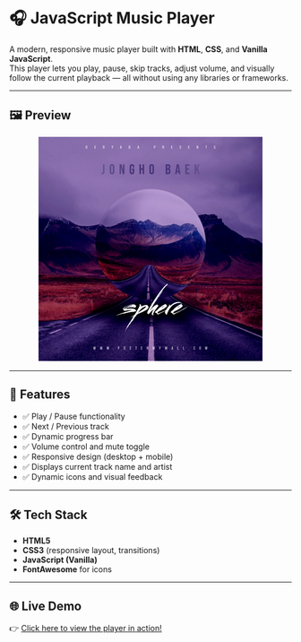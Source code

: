 # 🎧 JavaScript Music Player

A modern, responsive music player built with **HTML**, **CSS**, and **Vanilla JavaScript**.  
This player lets you play, pause, skip tracks, adjust volume, and visually follow the current playback — all without using any libraries or frameworks.

---

## 🖼️ Preview

<div align="center">
  <img src="./public/images/1.jpg" alt="Music Player Preview" width="400"/>
</div>

---

## 🚀 Features

- ✅ Play / Pause functionality  
- ✅ Next / Previous track  
- ✅ Dynamic progress bar  
- ✅ Volume control and mute toggle  
- ✅ Responsive design (desktop + mobile)  
- ✅ Displays current track name and artist  
- ✅ Dynamic icons and visual feedback  

---

## 🛠️ Tech Stack

- **HTML5**
- **CSS3** (responsive layout, transitions)
- **JavaScript (Vanilla)**
- **FontAwesome** for icons

---

## 🌐 Live Demo

👉 [Click here to view the player in action!](https://rezashahidi.github.io/music-player/)


